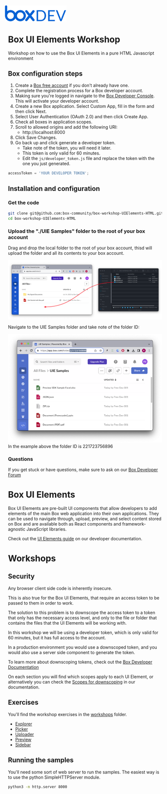 <img src="images/box-dev-logo.png" 
alt= “box-dev-logo” 
style="margin-left:-10px;"
width=40%;>

# Box UI Elements Workshop
Workshop on how to use the Box UI Elements in a pure HTML Javascript environment


## Box configuration steps

1. Create a [Box free account](https://www.box.com/pricing/individual) if you don't already have one.
2. Complete the registration process for a Box developer account.
3. Making sure you're logged in navigate to the [Box Developer Console](https://app.box.com/developers/console). This will activate your developer account.
4. Create a new Box application. Select Custom App, fill in the form and then click Next.
5. Select User Authentication (OAuth 2.0) and then click Create App.
7. Check all boxes in application scopes.
6. Scroll to allowed origins and add the following URI:
    - http://localhost:8000
8. Click Save Changes.
9. Go back up and click generate a developer token.
    - Take note of the token, you will need it later.
    - This token is only valid for 60 minutes.
    - Edit the `js/developer_token.js` file and replace the token with the one you just generated.
```javascript
accessToken = 'YOUR DEVELOPER TOKEN';
```


## Installation and configuration

### Get the code
```bash
git clone git@github.com:box-community/box-workshop-UIElements-HTML.git
cd box-workshop-UIElements-HTML
```

### Upload the "./UIE Samples" folder to the root of your box account

Drag and drop the local folder to the root of your box account, thisd will upload the folder and all its contents to your box account.

![Alt text](images/upload_samples.png)

Navigate to the UIE Samples folder and take note of the folder ID:

![Alt text](images/UIE_folder.png)
In the example above the folder ID is 221723756896

### Questions
If you get stuck or have questions, make sure to ask on our [Box Developer Forum](https://forum.box.com)

# Box UI Elements
Box UI Elements are pre-built UI components that allow developers to add elements of the main Box web application into their own applications. They can be used to navigate through, upload, preview, and select content stored on Box and are available both as React components and framework-agnostic JavaScript libraries.

Check out the [UI Elements guide](https://developer.box.com/guides/embed/ui-elements/) on our developer documentation.

# Workshops
## Security
Any browser client side code is inherently insecure.

This is also true for the Box UI Elements, that require an access token to be passed to them in order to work.

The solution to this problem is to downscope the access token to a token that only has the necessary access level, and only to the file or folder that contains the files that the UI Elements will be working with.

In this workshop we will be using a developer token, which is only valid for 60 minutes, but it has full access to the account.

In a production environment you would use a downscoped token, and you would also use a server side component to generate the token.

To learn more about downscoping tokens, check out the [Box Developer Documentation](https://developer.box.com/guides/authentication/tokens/downscope/)

On each section you will find which scopes apply to each UI Element, or alternatively you can check the [Scopes for downscoping](https://developer.box.com/guides/api-calls/permissions-and-errors/scopes/#scopes-for-downscoping) in our documentation.

## Exercises
You'll find the workshop exercises in the [workshops](workshops) folder.
* [Explorer](workshops/Explorer/Explorer.md)
* [Picker](workshops/Picker/Picker.md)
* [Uploader](workshops/Uploader/Uploader.md)
* [Preview](workshops/Previewer/Previewer.md)
* [Sidebar](workshops/Sidebar/Sidebar.md)

## Running the samples
You'll need some sort of web server to run the samples. The easiest way is to use the python SimpleHTTPServer module.

```bash
python3 -m http.server 8000
```